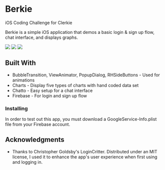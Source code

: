 # Berkie
iOS Coding Challenge for Clerkie  

Berkie is a simple iOS application that demos a basic login & sign up flow, chat interface, and displays graphs. 

![](https://media.giphy.com/media/NmioEfthYQIdr5yagM/giphy.gif)
![](https://media.giphy.com/media/fnvxOQsfTfKTHpY5gG/giphy.gif)
![](https://media.giphy.com/media/iNiVz0Pj5XdkWpZd1c/giphy.gif)

## Built With

* BubbleTransition, ViewAnimator, PopupDialog, RHSideButtons - Used for animations
* Charts - Display five types of charts with hand coded data set
* Chatto - Easy setup for a chat interface 
* Firebase - For login and sign up flow

### Installing

In order to test out this app, you must download a GoogleService-Info.plist file from your Firebase account. 

## Acknowledgments

* Thanks to Christopher Goldsby's LoginCritter. Distributed under an MIT license, I used it to enhance the app's user     experience when first using and logging in. 
